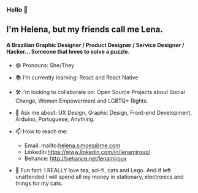 ### Hello 👋
## I'm Helena, but my friends call me Lena.
#### A Brazilian Graphic Designer / Product Designer / Service Designer / Hacker... Someone that loves to solve a puzzle.

- 😄 Pronouns: She/They
- 📚 I’m currently learning: React and React Native
- 🛠 I’m looking to collaborate on: Open Source Projects about Social Change, Women Empowerment and LGBTQ+ Rights. 
- 💬 Ask me about: UX Design, Graphic Design, Front-end Development, Arduino, Portuguese, Anything.
- 📫 How to reach me: 
  - Email: mailto:helena.simoes@me.com
  - LinkedIn:https://www.linkedin.com/in/lenamiroux/
  - Behance: http://behance.net/lenamiroux

- 🖖 Fun fact: I REALLY love tea, sci-fi, cats and Lego. And if left unattended I will spend all my money in stationary, electronics and things for my cats.
